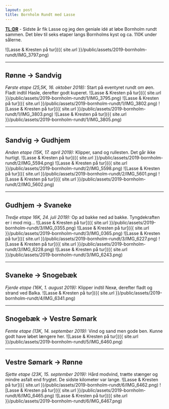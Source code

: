 ```yaml
---
layout: post
title: Bornholm Rundt med Lasse
---
```


**[TL;DR](http://en.wikipedia.org/wiki/Wikipedia:Too_long;_didn't_read)** - Sidste år fik Lasse og jeg den geniale idé at løbe Bornholm rundt sammen. Det blev til seks etaper langs Bornholms kyst og ca. 110K under sålerne.

![Lasse & Kresten på tur]({{ site.url }}/public/assets/2019-bornholm-rundt/IMG_3797.png)

<!--read_more-->

---

## Rønne -> Sandvig
*Første etape (25,5K, 16. oktober 2018):* Start på eventyret rundt om øen. Fladt indtil Hasle, derefter godt kuperet.
 ![Lasse & Kresten på tur]({{ site.url }}/public/assets/2019-bornholm-rundt/1/IMG_3795.png)
 ![Lasse & Kresten på tur]({{ site.url }}/public/assets/2019-bornholm-rundt/1/IMG_3802.png)
 ![Lasse & Kresten på tur]({{ site.url }}/public/assets/2019-bornholm-rundt/1/IMG_3803.png)
 ![Lasse & Kresten på tur]({{ site.url }}/public/assets/2019-bornholm-rundt/1/IMG_3805.png)

---

## Sandvig -> Gudhjem
*Anden etape (15K, 17. april 2019):* Klipper, sand og rullesten. Det går ikke hurtigt.
 ![Lasse & Kresten på tur]({{ site.url }}/public/assets/2019-bornholm-rundt/2/IMG_5594.png)
 ![Lasse & Kresten på tur]({{ site.url }}/public/assets/2019-bornholm-rundt/2/IMG_5598.png)
 ![Lasse & Kresten på tur]({{ site.url }}/public/assets/2019-bornholm-rundt/2/IMG_5601.png)
 ![Lasse & Kresten på tur]({{ site.url }}/public/assets/2019-bornholm-rundt/2/IMG_5602.png)

---

## Gudhjem -> Svaneke
*Tredje etape 16K, 24. juli 2019):* Op ad bakke ned ad bakke. Tyngdekraften er i mod mig...
 ![Lasse & Kresten på tur]({{ site.url }}/public/assets/2019-bornholm-rundt/3/IMG_0355.png)
 ![Lasse & Kresten på tur]({{ site.url }}/public/assets/2019-bornholm-rundt/3/IMG_0365.png)
 ![Lasse & Kresten på tur]({{ site.url }}/public/assets/2019-bornholm-rundt/3/IMG_6227.png)
 ![Lasse & Kresten på tur]({{ site.url }}/public/assets/2019-bornholm-rundt/3/IMG_6228.png)
 ![Lasse & Kresten på tur]({{ site.url }}/public/assets/2019-bornholm-rundt/3/IMG_6243.png)

---

## Svaneke -> Snogebæk
*Fjerde etape (16K, 1. august 2019):* Klipper indtil Nexø, derefter fladt og strand ved Balka.
 ![Lasse & Kresten på tur]({{ site.url }}/public/assets/2019-bornholm-rundt/4/IMG_6341.png)

---

## Snogebæk -> Vestre Sømark
*Femte etape (13K, 14. september 2019):* Vind og sand men gode ben. Kunne godt have løbet længere her.
 ![Lasse & Kresten på tur]({{ site.url }}/public/assets/2019-bornholm-rundt/5/IMG_6460.png)

---

## Vestre Sømark -> Rønne
*Sjette etape (23K, 15. september 2019):* Hård modvind, trætte stænger og mindre asfalt end frygtet. De sidste kilometer var lange.
 ![Lasse & Kresten på tur]({{ site.url }}/public/assets/2019-bornholm-rundt/6/IMG_6462.png)
 ![Lasse & Kresten på tur]({{ site.url }}/public/assets/2019-bornholm-rundt/6/IMG_6465.png)
 ![Lasse & Kresten på tur]({{ site.url }}/public/assets/2019-bornholm-rundt/6/IMG_6467.png)
